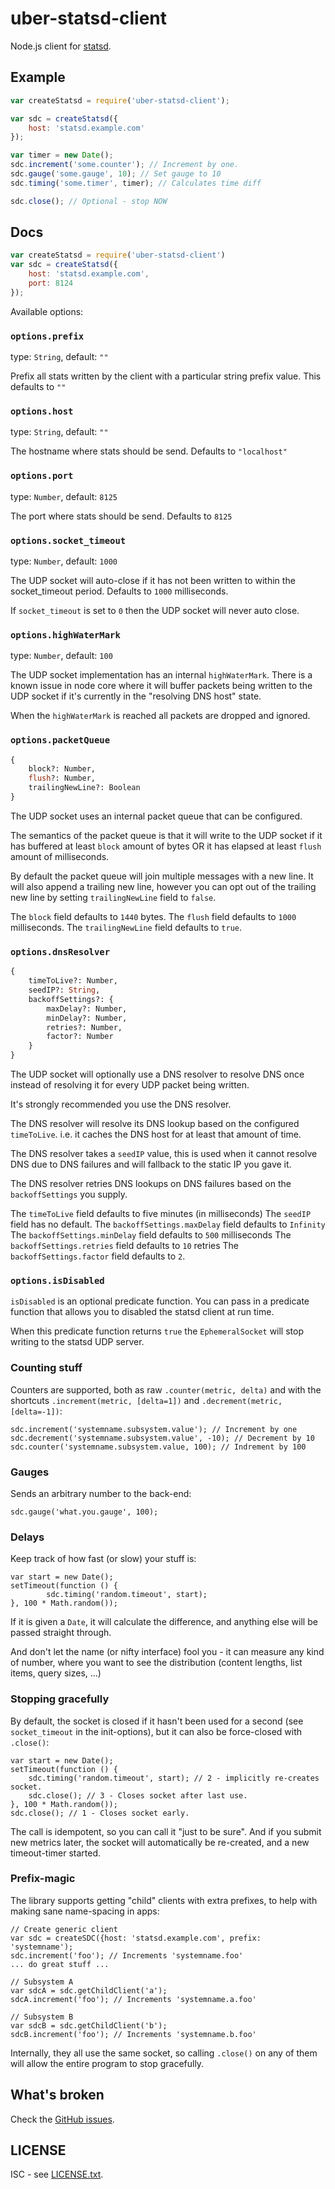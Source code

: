 # uber-statsd-client

Node.js client for [statsd](https://github.com/etsy/statsd).

## Example

```js
var createStatsd = require('uber-statsd-client');

var sdc = createStatsd({
    host: 'statsd.example.com'
});

var timer = new Date();
sdc.increment('some.counter'); // Increment by one.
sdc.gauge('some.gauge', 10); // Set gauge to 10
sdc.timing('some.timer', timer); // Calculates time diff

sdc.close(); // Optional - stop NOW
```

## Docs

```js
var createStatsd = require('uber-statsd-client')
var sdc = createStatsd({
    host: 'statsd.example.com',
    port: 8124
});
```

Available options:

### `options.prefix`

type: `String`, default: `""`

Prefix all stats written by the client with a particular string
    prefix value. This defaults to `""`

### `options.host`

type: `String`, default: `""`

The hostname where stats should be send. Defaults to
    `"localhost"`

### `options.port`

type: `Number`, default: `8125`

The port where stats should be send. Defaults to `8125`

### `options.socket_timeout`

type: `Number`, default: `1000`

The UDP socket will auto-close if it has not been written to
    within the socket_timeout period. Defaults to `1000`
    milliseconds.

If `socket_timeout` is set to `0` then the UDP socket will never
    auto close.

### `options.highWaterMark`

type: `Number`, default: `100`

The UDP socket implementation has an internal `highWaterMark`.
    There is a known issue in node core where it will buffer
    packets being written to the UDP socket if it's currently
    in the "resolving DNS host" state.

When the `highWaterMark` is reached all packets are dropped
    and ignored.

### `options.packetQueue`

```ocaml
{
    block?: Number,
    flush?: Number,
    trailingNewLine?: Boolean
}
```

The UDP socket uses an internal packet queue that can be
    configured.

The semantics of the packet queue is that it will write to
    the UDP socket if it has buffered at least `block` amount
    of bytes OR it has elapsed at least `flush` amount of
    milliseconds.

By default the packet queue will join multiple messages with
    a new line. It will also append a trailing new line,
    however you can opt out of the trailing new line by setting
    `trailingNewLine` field to `false`.

The `block` field defaults to `1440` bytes.
The `flush` field defaults to `1000` milliseconds.
The `trailingNewLine` field defaults to `true`.

### `options.dnsResolver`

```ocaml
{
    timeToLive?: Number,
    seedIP?: String,
    backoffSettings?: {
        maxDelay?: Number,
        minDelay?: Number,
        retries?: Number,
        factor?: Number
    }
}
```

The UDP socket will optionally use a DNS resolver to resolve
    DNS once instead of resolving it for every UDP packet
    being written.

It's strongly recommended you use the DNS resolver.

The DNS resolver will resolve its DNS lookup based on the
    configured `timeToLive`. i.e. it caches the DNS host for
    at least that amount of time.

The DNS resolver takes a `seedIP` value, this is used when
    it cannot resolve DNS due to DNS failures and will fallback
    to the static IP you gave it.

The DNS resolver retries DNS lookups on DNS failures based on
    the `backoffSettings` you supply.

The `timeToLive` field defaults to five minutes (in milliseconds)
The `seedIP` field has no default.
The `backoffSettings.maxDelay` field defaults to `Infinity`
The `backoffSettings.minDelay` field defaults to `500` milliseconds
The `backoffSettings.retries` field defaults to `10` retries
The `backoffSettings.factor` field defaults to `2`.

### `options.isDisabled`

`isDisabled` is an optional predicate function. You can pass in
    a predicate function that allows you to disabled the statsd
    client at run time.

When this predicate function returns `true` the `EphemeralSocket`
    will stop writing to the statsd UDP server.

### Counting stuff

Counters are supported, both as raw `.counter(metric, delta)` and with the
shortcuts `.increment(metric, [delta=1])` and `.decrement(metric, [delta=-1])`:

    sdc.increment('systemname.subsystem.value'); // Increment by one
	sdc.decrement('systemname.subsystem.value', -10); // Decrement by 10
	sdc.counter('systemname.subsystem.value, 100); // Indrement by 100

### Gauges

Sends an arbitrary number to the back-end:

	sdc.gauge('what.you.gauge', 100);

### Delays

Keep track of how fast (or slow) your stuff is:

	var start = new Date();
	setTimeout(function () {
			sdc.timing('random.timeout', start);
	}, 100 * Math.random());

If it is given a `Date`, it will calculate the difference, and anything else
will be passed straight through.

And don't let the name (or nifty interface) fool you - it can measure any kind
of number, where you want to see the distribution (content lengths, list items,
query sizes, ...)

### Stopping gracefully

By default, the socket is closed if it hasn't been used for a second (see
`socket_timeout` in the init-options), but it can also be force-closed with
`.close()`:

	var start = new Date();
	setTimeout(function () {
		sdc.timing('random.timeout', start); // 2 - implicitly re-creates socket.
		sdc.close(); // 3 - Closes socket after last use.
	}, 100 * Math.random());
    sdc.close(); // 1 - Closes socket early.

The call is idempotent, so you can call it "just to be sure". And if you submit
new metrics later, the socket will automatically be re-created, and a new
timeout-timer started.

### Prefix-magic

The library supports getting "child" clients with extra prefixes, to help with
making sane name-spacing in apps:

    // Create generic client
    var sdc = createSDC({host: 'statsd.example.com', prefix: 'systemname');
	sdc.increment('foo'); // Increments 'systemname.foo'
	... do great stuff ...

    // Subsystem A
	var sdcA = sdc.getChildClient('a');
	sdcA.increment('foo'); // Increments 'systemname.a.foo'

    // Subsystem B
	var sdcB = sdc.getChildClient('b');
	sdcB.increment('foo'); // Increments 'systemname.b.foo'

Internally, they all use the same socket, so calling `.close()` on any of them
will allow the entire program to stop gracefully.

What's broken
-------------

Check the [GitHub issues](https://github.com/uber/node-statsd-client/issues).

LICENSE
-------

ISC - see
[LICENSE.txt](https://github.com/uber/node-statsd-client/blob/master/LICENSE.txt).

